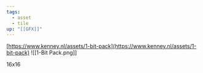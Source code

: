 ```yaml
---
tags:
  - asset
  - tile
up: "[[GFX]]"
---
```

[https://www.kenney.nl/assets/1-bit-pack](https://www.kenney.nl/assets/1-bit-pack)
![[1-Bit Pack.png]]

16x16